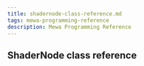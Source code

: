 ```yaml
---
title: shadernode-class-reference.md
tags: mewa-programming-reference
description: Mewa Programming Reference
---
```



## ShaderNode class reference
